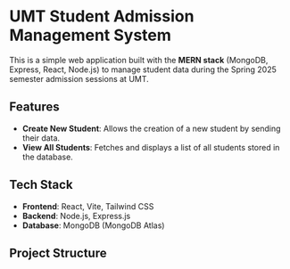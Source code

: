# UMT Student Admission Management System

This is a simple web application built with the **MERN stack** (MongoDB, Express, React, Node.js) to manage student data during the Spring 2025 semester admission sessions at UMT.

## Features

- **Create New Student**: Allows the creation of a new student by sending their data.
- **View All Students**: Fetches and displays a list of all students stored in the database.

## Tech Stack

- **Frontend**: React, Vite, Tailwind CSS
- **Backend**: Node.js, Express.js
- **Database**: MongoDB (MongoDB Atlas)

## Project Structure

